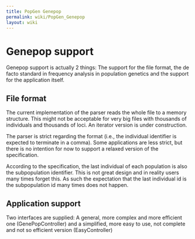 ```yaml
---
title: PopGen Genepop
permalink: wiki/PopGen_Genepop
layout: wiki
---
```


Genepop support
===============

Genepop support is actually 2 things: The support for the file format,
the de facto standard in frequency analysis in population genetics and
the support for the application itself.

File format
-----------

The current implementation of the parser reads the whole file to a
memory structure. This might not be acceptable for very big files with
thousands of individuals and thousands of loci. An iterator version is
under construction.

The parser is strict regarding the format (i.e., the individual
identifier is expected to terminate in a comma). Some applications are
less strict, but there is no intention for now to support a relaxed
version of the specification.

According to the specification, the last individual of each population
is also the subpopulation identifier. This is not great design and in
reality users many times forget this. As such the expectation that the
last individual id is the subpopulation id many times does not happen.

Application support
-------------------

Two interfaces are supplied: A general, more complex and more efficient
one (GenePopController) and a simplified, more easy to use, not complete
and not so efficient version (EasyController)
